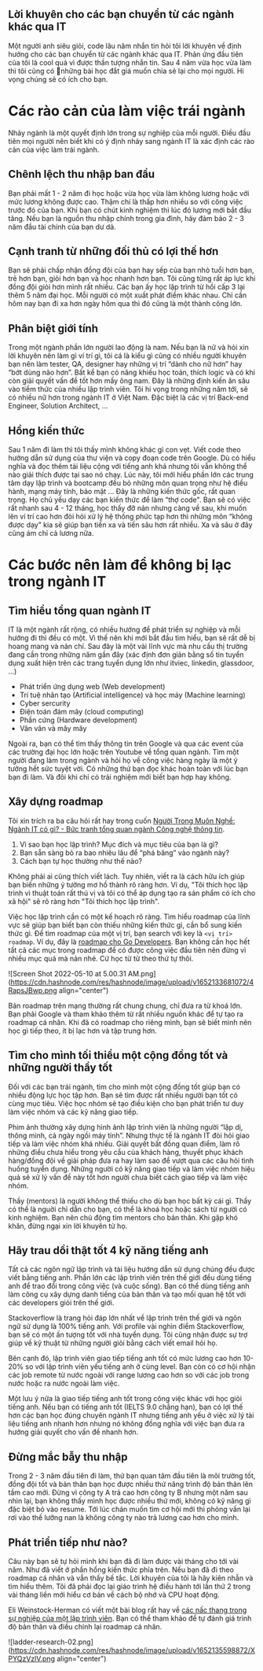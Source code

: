 ## Lời khuyên cho các bạn chuyển từ các ngành khác qua IT

Một người anh siêu giỏi, code lâu năm nhắn tin hỏi tôi lời khuyên về định hướng cho các bạn chuyển từ các ngành khác qua IT. Phản ứng đầu tiên của tôi là cool quá vì được thần tượng nhắn tin. Sau 4 năm vừa học vừa làm thì tôi cũng có những bài học đắt giá muốn chia sẻ lại cho mọi người. Hi vọng chúng sẽ có ích cho bạn.

# Các rào cản của làm việc trái ngành

Nhảy ngành là một quyết định lớn trong sự nghiệp của mỗi người. Điều đầu tiên mọi người nên biết khi có ý định nhảy sang ngành IT là xác định các rào cản của việc làm trái ngành.

## Chênh lệch thu nhập ban đầu

Bạn phải mất 1 - 2 năm đi học hoặc vừa học vừa làm không lương hoặc với mức lương không được cao. Thậm chí là thấp hơn nhiều so với công việc trước đó của bạn. Khi bạn có chút kinh nghiệm thì lúc đó lương mới bắt đầu tăng. Nếu bạn là nguồn thu nhập chính trong gia đình, hãy đảm bảo 2 - 3 năm đầu tài chính của bạn dư dả.

## Cạnh tranh từ những đối thủ có lợi thế hơn

Bạn sẽ phải chấp nhận đồng đội của bạn hay sếp của bạn nhỏ tuổi hơn bạn, trẻ hơn bạn, giỏi hơn bạn và học nhanh hơn bạn. Tôi cũng từng rất áp lực khi đồng đội giỏi hơn mình rất nhiều. Các bạn ấy học lập trình từ hồi cấp 3 lại thêm 5 năm đại học. Mỗi người có một xuất phát điểm khác nhau. Chỉ cần hôm nay bạn đi xa hơn ngày hôm qua thì đó cũng là một thành công lớn.

## Phân biệt giới tính

Trong một ngành phần lớn người lao động là nam. Nếu bạn là nữ và hỏi xin lời khuyên nên làm gì ví trí gì, tôi cá là kiểu gì cũng có nhiều người khuyên bạn nên làm tester, QA, designer hay những vị trí “dành cho nữ hơn” hay “bớt dùng não hơn”. Bất kể bạn có năng khiếu học toán, thích logic và có khi còn giải quyết vấn đề tốt hơn mấy ông nam. Đây là những định kiến ăn sâu vào tiềm thức của nhiều lập trình viên. Tôi hi vọng trong những năm tới, sẽ có nhiều nữ hơn trong ngành IT ở Việt Nam. Đặc biệt là các vị trí Back-end Engineer, Solution Architect, ...

## Hổng kiến thức

Sau 1 năm đi làm thì tôi thấy mình không khác gì con vẹt. Viết code theo hướng dẫn sử dụng của thư viện và copy đoạn code trên Google. Dù có hiểu nghĩa và đọc thêm tài liệu cộng với tiếng anh khá nhưng tôi vẫn không thể nào giải thích được tại sao nó chạy. Lúc này, tôi mới hiểu phần lớn các trung tâm dạy lập trình và bootcamp đều bỏ những môn quan trọng như hệ điều hành, mạng máy tính, bảo mật ... Đây là những kiến thức gốc, rất quan trọng. Họ chủ yếu dạy các bạn kiến thức để làm “thợ code". Bạn sẽ có việc rất nhanh sau 4 - 12 tháng, học thấy đỡ nản nhưng càng về sau, khi muốn lên ví trí cao hơn đòi hỏi xử lý hệ thống phức tạp hơn thì những môn “không được dạy" kia sẽ giúp bạn tiến xa và tiến sâu hơn rất nhiều. Xa và sâu ở đây cũng ám chỉ cả lương nữa.

# Các bước nên làm để không bị lạc trong ngành IT

## Tìm hiểu tổng quan ngành IT
 
IT là một ngành rất rộng, có nhiều hướng để phát triển sự nghiệp và mỗi hướng đi thì đều có một. Vì thế nên khi mới bắt đầu tìm hiểu, bạn sẽ rất dễ bị hoang mang và nản chí. Sau đây là một vài lĩnh vực mà nhu cầu thị trường đang cần trong những năm gần đây (xác định đơn giản bằng số tin tuyển dụng xuất hiện trên các trang tuyển dụng lớn như itviec, linkedin, glassdoor, ...)

- Phát triển ứng dụng web (Web development)
- Trí tuệ nhân tạo (Artificial intelligence) và học máy (Machine learning)
- Cyber sercurity
- Điện toán đám mây (cloud computing)
- Phần cứng (Hardware development)
- Vân vân và mây mây

Ngoài ra, bạn có thể tìm thấy thông tin trên Google và qua các event của các trường đại học lớn hoặc trên Youtube về tổng quan ngành. Tìm một người đang làm trong ngành và hỏi họ về công việc hàng ngày là một ý tưởng hết sức tuyệt vời. Có những thứ bạn đọc khác hoàn toàn với lúc bạn bạn đi làm. Và đôi khi chỉ có trải nghiệm mới biết bạn hợp hay không.

## Xây dựng roadmap

Tôi xin trích ra ba câu hỏi rất hay trong cuốn [Người Trong Muôn Nghề: Ngành IT có gì? - Bức tranh tổng quan ngành Công nghệ thông tin](https://shop.spiderum.com/products/nguoi-trong-muon-nghe-nganh-it-co-gi).

1. Vì sao bạn học lập trình? Mục đích và mục tiêu của bạn là gì?
2. Bạn sẵn sàng bỏ ra bao nhiêu lâu để “phá băng” vào ngành này?
3. Cách bạn tự học thường như thế nào?

Không phải ai cũng thích viết lách. Tuy nhiên, viết ra là cách hữu ích giúp bạn biến những ý tưởng mơ hồ thành rõ ràng hơn. Ví dụ, "Tôi thích học lập trình vì thuật toán rất thú vị và tôi có thể áp dụng tạo ra sản phẩm có ích cho xã hội" sẽ rõ ràng hơn "Tôi thích học lập trình".

Việc học lập trình cần có một kế hoạch rõ ràng. Tìm hiểu roadmap của lĩnh vực sẽ giúp bạn biết bạn còn thiếu những kiến thức gì, cần bổ sung kiến thức gì. Để tìm roadmap của một vị trí, bạn search với key là `<vị trí> roadmap`. Ví dụ, đây là [roadmap cho Go Developers](https://roadmap.sh/golang). Bạn không cần học hết tất cả các mục trong roadmap để có được công việc đầu tiên nên đừng vì nhiều mục quá mà nản nhé. Cứ học từ từ theo thứ tự thôi.

![Screen Shot 2022-05-10 at 5.00.31 AM.png](https://cdn.hashnode.com/res/hashnode/image/upload/v1652133681072/4RapsJBwp.png align="center")

Bản roadmap trên mạng thường rất chung chung, chỉ đưa ra từ khoá lớn. Bạn phải Google và tham khảo thêm từ rất nhiều nguồn khác để tự tạo ra roadmap cá nhân. Khi đã có roadmap cho riêng mình, bạn sẽ biết mình nên học gì tiếp theo, ít bị lạc hơn và tập trung hơn.

## Tìm cho mình tối thiểu một cộng đồng tốt và những người thầy tốt

Đối với các bạn trái ngành, tìm cho mình một cộng đồng tốt giúp bạn có nhiều động lực học tập hơn. Bạn sẽ tìm được rất nhiều người bạn tốt có cùng mục tiêu. Việc học nhóm sẽ tạo điều kiện cho bạn phát triển tư duy làm việc nhóm và các kỹ năng giao tiếp.

Phim ảnh thường xây dựng hình ảnh lập trình viên là những người “lập dị, thông minh, cả ngày ngồi máy tính”. Nhưng thực tế là ngành IT đòi hỏi giao tiếp và làm việc nhóm khá nhiều. Giải quyết bất đồng quan điểm, làm rõ những điều chưa hiểu trong yêu cầu của khách hàng, thuyết phục khách hàng/đồng đội về giải pháp đưa ra hay làm sao để vượt qua các câu hỏi tình huống tuyển dụng. Những người có kỹ năng giao tiếp và làm việc nhóm hiệu quả sẽ xử lý vấn đề này tốt hơn người chưa biết cách giao tiếp và làm việc nhóm.

Thầy (mentors) là người không thể thiếu cho dù bạn học bất kỳ cái gì. Thầy có thể là nguời chỉ dẫn cho bạn, có thể là khoá học hoặc sách từ người có kinh nghiệm. Bạn nên chủ động tìm mentors cho bản thân. Khi gặp khó khăn, đừng ngại xin lời khuyên từ họ.

## Hãy trau dồi thật tốt 4 kỹ năng tiếng anh

Tất cả các ngôn ngữ lập trình và tài liệu hướng dẫn sử dụng chúng đều được viết bằng tiếng anh. Phần lớn các lập trình viên trên thế giới đều dùng tiếng anh để trao đổi trong công việc (và cuộc sống). Bạn có thể dùng tiếng anh làm công cụ xây dựng danh tiếng của bản thân và tạo mối quan hệ tốt với các developers giỏi trên thế giới. 

Stackoverflow là trang hỏi đáp lớn nhất về lập trình trên thế giới và ngôn ngữ sử dụng là 100% tiếng anh. Với profile vài nghìn điểm Stackoverflow, bạn sẽ có một ấn tượng tốt với nhà tuyển dụng. Tôi cũng nhận được sự trợ giúp về kỹ thuật từ những người giỏi bằng cách viết email hỏi họ.

Bên cạnh đó, lập trình viên giao tiếp tiếng anh tốt có mức lương cao hơn 10-20% so với lập trình viên yếu tiếng anh ở cùng level. Bạn còn có cơ hội nhận các job remote từ nước ngoài với range lương cao hơn so với các job trong nước hoặc ra nước ngoài làm việc.

Một lưu ý nữa là giao tiếp tiếng anh tốt trong công việc khác với học giỏi tiếng anh. Nếu bạn có tiếng anh tốt (IELTS 9.0 chẳng hạn), bạn có lợi thế hơn các bạn học đúng chuyên ngành IT nhưng tiếng anh yếu ở việc xử lý tài liệu tiếng anh nhanh hơn nhưng nó không đồng nghĩa với việc bạn đưa ra hướng giải quyết cho vấn đề nhanh hơn.

## Đừng mắc bẫy thu nhập

Trong 2 - 3 năm đầu tiên đi làm, thứ bạn quan tâm đầu tiên là môi trường tốt, đồng đội tốt và bản thân bạn học được nhiều thứ nâng trình độ bản thân lên tầm cao mới. Đừng vì công ty A trả cao hơn công ty B nhưng một năm sau nhìn lại, bạn không thấy mình học được nhiều thứ mới, không có kỹ năng gì đặc biệt bỏ vào resume. Tới lúc chán muốn tìm cơ hội mới thì phỏng vấn lại rơi vào thế lưỡng nan là không công ty nào trả lương cao hơn cho mình.

## Phát triển tiếp như nào?

Câu này bạn sẽ tự hỏi mình khi bạn đã đi làm được vài tháng cho tới vài năm. Như đã viết ở phần hổng kiến thức phía trên. Nếu bạn đã đi theo roadmap cá nhân và vẫn thấy bế tắc. Lời khuyên của tôi là hãy kiên nhẫn và tìm hiểu thêm. Tôi đã phải đọc lại giáo trình hệ điều hành tới lần thứ 2 trong vài tháng liền mới hiểu cơ bản về cách bộ nhớ và CPU hoạt động.

Eli Weinstock-Herman có viết một bài blog rất hay về [các nấc thang trong sự nghiệp của một lập trình viên](http://www.tiernok.com/posts/evergreen/mi/defining-developer-career-ladders/#five-paths-for-senior-developers-not-one-). Bạn có thể tham khảo để tự đánh giá trình độ bản thân và điều chỉnh lại roadmap cá nhân.

![ladder-research-02.png](https://cdn.hashnode.com/res/hashnode/image/upload/v1652135598872/XPYQzVzlV.png align="center")

